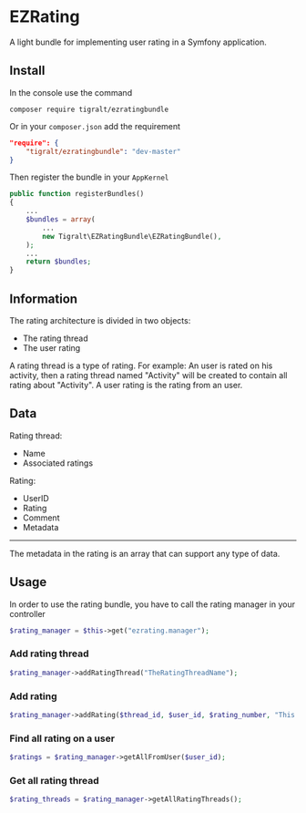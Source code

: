 # EZRating

A light bundle for implementing user rating in a Symfony application.

## Install

In the console use the command

```shell
composer require tigralt/ezratingbundle
```

Or in your `composer.json` add the requirement

```json
"require": {
    "tigralt/ezratingbundle": "dev-master"
}
```

Then register the bundle in your `AppKernel`
```php
public function registerBundles()
{
    ...
    $bundles = array(
        ...
        new Tigralt\EZRatingBundle\EZRatingBundle(),
    );
    ...
    return $bundles;
}
```


## Information

The rating architecture is divided in two objects:

* The rating thread
* The user rating

A rating thread is a type of rating. For example: An user is rated on his activity, then a rating thread named "Activity" will be created to contain all rating about "Activity".
A user rating is the rating from an user.

## Data

Rating thread:

* Name
* Associated ratings

Rating:

* UserID
* Rating
* Comment
* Metadata

----
The metadata in the rating is an array that can support any type of data.

## Usage

In order to use the rating bundle, you have to call the rating manager in your controller
```php
$rating_manager = $this->get("ezrating.manager");
```

### Add rating thread

```php
$rating_manager->addRatingThread("TheRatingThreadName");
```

### Add rating

```php
$rating_manager->addRating($thread_id, $user_id, $rating_number, "This is a comment", array("meta" => "data"));
```

### Find all rating on a user
```php
$ratings = $rating_manager->getAllFromUser($user_id);
```

### Get all rating thread
```php
$rating_threads = $rating_manager->getAllRatingThreads();
```
